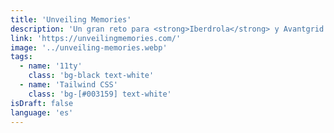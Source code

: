 ```yaml
---
title: 'Unveiling Memories'
description: 'Un gran reto para <strong>Iberdrola</strong> y Avantgrid en el que tuvimos que trasladar mucho contenido histórico de distintas publicaciones editoriales. Diseño web, "branding" y desarrollo.'
link: 'https://unveilingmemories.com/'
image: '../unveiling-memories.webp'
tags:
  - name: '11ty'
    class: 'bg-black text-white'
  - name: 'Tailwind CSS'
    class: 'bg-[#003159] text-white'
isDraft: false
language: 'es'
---
```

